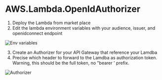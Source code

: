 # AWS.Lambda.OpenIdAuthorizer
1. Deploy the Lambda from market place
2. Edit the lambda environment variables with your audience, issuer, and openidconnect endpoint

![Env variables](https://s3.eu-central-1.amazonaws.com/bickel-marketplace/Opera+Snapshot_2018-05-04_152221_console.aws.amazon.com.png)

3. Create an Authorizer for your API Gateway that reference your Lamdba
4. Precise which header to forward to the Lamdba as authorization token. Warning, this should be the full token, no "bearer ' prefix. 

![Authorizer](https://s3.eu-central-1.amazonaws.com/bickel-marketplace/Opera+Snapshot_2018-05-04_152639_ap-southeast-1.console.aws.amazon.com.png)
